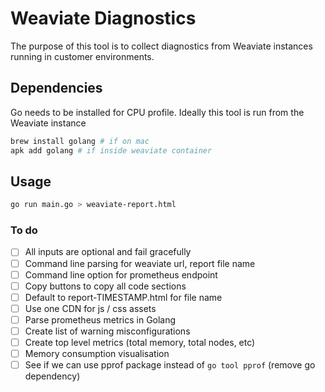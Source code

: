 # Weaviate Diagnostics

The purpose of this tool is to collect diagnostics from Weaviate instances
running in customer environments.

## Dependencies

Go needs to be installed for CPU profile. Ideally this tool is run from
the Weaviate instance 

```sh
brew install golang # if on mac
apk add golang # if inside weaviate container
```

## Usage

```sh
go run main.go > weaviate-report.html
```

### To do

- [ ] All inputs are optional and fail gracefully
- [ ] Command line parsing for weaviate url, report file name
- [ ] Command line option for prometheus endpoint
- [ ] Copy buttons to copy all code sections
- [ ] Default to report-TIMESTAMP.html for file name
- [ ] Use one CDN for js / css assets
- [ ] Parse prometheus metrics in Golang
- [ ] Create list of warning misconfigurations
- [ ] Create top level metrics (total memory, total nodes, etc)
- [ ] Memory consumption visualisation
- [ ] See if we can use pprof package instead of `go tool pprof` (remove go dependency)